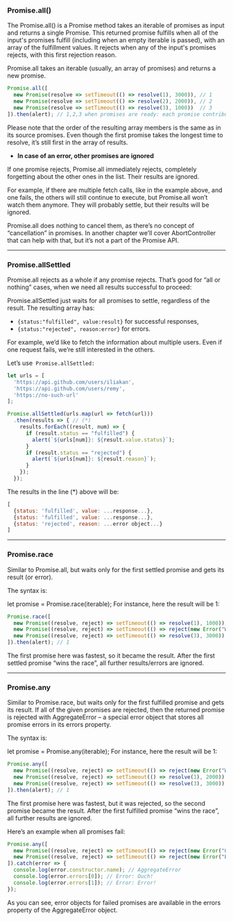 ### Promise.all()

The Promise.all() is a Promise method takes an iterable of promises as input and returns a single Promise. This returned promise fulfills when all of the input's promises fulfill (including when an empty iterable is passed), with an array of the fulfillment values. It rejects when any of the input's promises rejects, with this first rejection reason.

Promise.all takes an iterable (usually, an array of promises) and returns a new promise.

```js
Promise.all([
  new Promise(resolve => setTimeout(() => resolve(1), 3000)), // 1
  new Promise(resolve => setTimeout(() => resolve(2), 2000)), // 2
  new Promise(resolve => setTimeout(() => resolve(3), 1000))  // 3
]).then(alert); // 1,2,3 when promises are ready: each promise contributes an array member

``` 

Please note that the order of the resulting array members is the same as in its source promises. Even though the first promise takes the longest time to resolve, it’s still first in the array of results.

- **In case of an error, other promises are ignored**

If one promise rejects, Promise.all immediately rejects, completely forgetting about the other ones in the list. Their results are ignored.

For example, if there are multiple fetch calls, like in the example above, and one fails, the others will still continue to execute, but Promise.all won’t watch them anymore. They will probably settle, but their results will be ignored.

Promise.all does nothing to cancel them, as there’s no concept of “cancellation” in promises. In another chapter we’ll cover AbortController that can help with that, but it’s not a part of the Promise API.


---

### Promise.allSettled


Promise.all rejects as a whole if any promise rejects. That’s good for “all or nothing” cases, when we need all results successful to proceed:


Promise.allSettled just waits for all promises to settle, regardless of the result. The resulting array has:

- `{status:"fulfilled", value:result}` for successful responses,
- `{status:"rejected", reason:error}` for errors.


For example, we’d like to fetch the information about multiple users. Even if one request fails, we’re still interested in the others.

Let’s use` Promise.allSettled:`

```js
let urls = [
  'https://api.github.com/users/iliakan',
  'https://api.github.com/users/remy',
  'https://no-such-url'
];

Promise.allSettled(urls.map(url => fetch(url)))
  .then(results => { // (*)
    results.forEach((result, num) => {
      if (result.status == "fulfilled") {
        alert(`${urls[num]}: ${result.value.status}`);
      }
      if (result.status == "rejected") {
        alert(`${urls[num]}: ${result.reason}`);
      }
    });
  });
  ```
The results in the line (*) above will be:

```js
[
  {status: 'fulfilled', value: ...response...},
  {status: 'fulfilled', value: ...response...},
  {status: 'rejected', reason: ...error object...}
]
```

---

### Promise.race

Similar to Promise.all, but waits only for the first settled promise and gets its result (or error).

The syntax is:

let promise = Promise.race(iterable);
For instance, here the result will be 1:

```js
Promise.race([
  new Promise((resolve, reject) => setTimeout(() => resolve(1), 1000)),
  new Promise((resolve, reject) => setTimeout(() => reject(new Error("Whoops!")), 2000)),
  new Promise((resolve, reject) => setTimeout(() => resolve(3), 3000))
]).then(alert); // 1
```

The first promise here was fastest, so it became the result. After the first settled promise “wins the race”, all further results/errors are ignored.

---

### Promise.any

Similar to Promise.race, but waits only for the first fulfilled promise and gets its result. If all of the given promises are rejected, then the returned promise is rejected with AggregateError – a special error object that stores all promise errors in its errors property.

The syntax is:

let promise = Promise.any(iterable);
For instance, here the result will be 1:

```js
Promise.any([
  new Promise((resolve, reject) => setTimeout(() => reject(new Error("Whoops!")), 1000)),
  new Promise((resolve, reject) => setTimeout(() => resolve(1), 2000)),
  new Promise((resolve, reject) => setTimeout(() => resolve(3), 3000))
]).then(alert); // 1

```

The first promise here was fastest, but it was rejected, so the second promise became the result. After the first fulfilled promise “wins the race”, all further results are ignored.

Here’s an example when all promises fail:

```js
Promise.any([
  new Promise((resolve, reject) => setTimeout(() => reject(new Error("Ouch!")), 1000)),
  new Promise((resolve, reject) => setTimeout(() => reject(new Error("Error!")), 2000))
]).catch(error => {
  console.log(error.constructor.name); // AggregateError
  console.log(error.errors[0]); // Error: Ouch!
  console.log(error.errors[1]); // Error: Error!
});
```

As you can see, error objects for failed promises are available in the errors property of the AggregateError object.